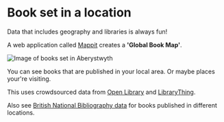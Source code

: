 Book set in a location
======================

Data that includes geography and libraries is always fun!

A web application called [Mappit](https://www.mappit.net/bookmap/#selected=/bookmap/places/90/) creates a **'Global Book Map'**.

![Image of books set in Aberystwyth](https://raw.githubusercontent.com/LibrariesHacked/geography-librarydata/master/images/books-exeter.png)

You can see books that are published in your local area. Or maybe places your're visiting.

This uses crowdsourced data from [Open Library](https://openlibrary.org) and [LibraryThing](https://www.librarything.com/).

Also see [British National Bibliography data](http://bnb.bl.uk) for books published in different locations.
